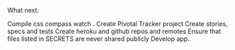 What next:

Compile css
    compass watch .
Create Pivotal Tracker project
Create stories, specs and tests
Create heroku and github repos and remotes
Ensure that files listed in SECRETS are never shared publicly
Develop app..
